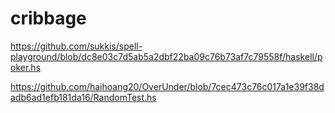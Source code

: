 # cribbage

https://github.com/sukkis/spell-playground/blob/dc8e03c7d5ab5a2dbf22ba09c76b73af7c79558f/haskell/poker.hs

https://github.com/haihoang20/OverUnder/blob/7cec473c76c017a1e39f38dadb6ad1efb181da16/RandomTest.hs

